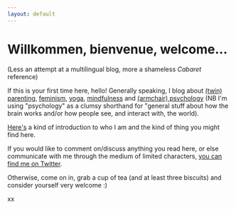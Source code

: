 ```yaml
---
layout: default
---
```


# Willkommen, bienvenue, welcome...

(Less an attempt at a multilingual blog, more a shameless *Cabaret* reference)

If this is your first time here, hello!  Generally speaking, I blog about [(twin) parenting](https://openparenthesis.co.uk/tags/parenting/), [feminism](https://openparenthesis.co.uk/tags/feminism/), [yoga](https://openparenthesis.co.uk/tags/yogs/), [mindfulness](https://openparenthesis.co.uk/tags/mindfulness/) and [(armchair) psychology](https://openparenthesis.co.uk/tags/psychology/) (NB I'm using "psychology" as a clumsy shorthand for "general stuff about how the brain works and/or how people see, and interact with, the world).

[Here's](https://openparenthesis.co.uk/2021/04/06/who-am-i/) a kind of introduction to who I am and the kind of thing you might find here.

If you would like to comment on/discuss anything you read here, or else communicate with me through the medium of limited characters, [you can find me on Twitter](https://twitter.com/OpnParenthesis).

Otherwise, come on in, grab a cup of tea (and at least three biscuits) and consider yourself very welcome :)

xx
